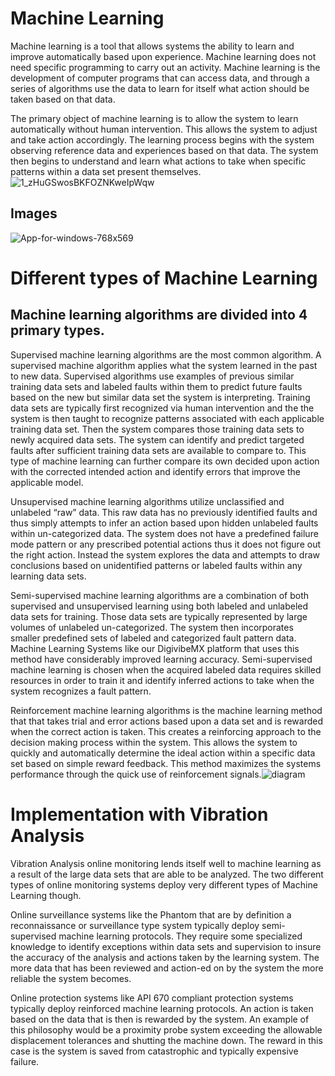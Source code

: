 
# Machine Learning

Machine learning is a tool that allows systems the ability to learn and improve automatically based upon experience. Machine learning does not need specific programming to carry out an activity. Machine learning  is the development of computer programs that can access data, and through a series of algorithms use the data to learn for itself what action should be taken based on that data.

The primary object of machine learning is to allow the system to learn automatically without human intervention. This allows the system to adjust and take action accordingly.  The learning process begins with the system observing reference data and experiences based on that data. The system then begins to understand and learn what actions to take when specific patterns within a data set present themselves.
![1_zHuGSwosBKFOZNKweIpWqw](https://user-images.githubusercontent.com/113829967/205041031-20da97a2-a5b5-42ed-a036-3d91ea44f3d7.jpeg)

## Images



![App-for-windows-768x569](https://user-images.githubusercontent.com/113829967/205041799-be646f78-e152-4827-8c8e-d836e11dbabd.jpg)


# Different types of Machine Learning
## Machine learning algorithms are divided into 4 primary types.
Supervised machine learning algorithms are the most common algorithm. A supervised machine algorithm applies what the system learned in the past to new data. Supervised algorithms use examples of previous similar training data sets and labeled faults within them to predict future faults based on the new but similar data set the system is interpreting. Training data sets are typically first recognized via human intervention and the the system is then taught to recognize patterns associated with each applicable training data set. Then the system compares those training data sets to newly acquired data sets. The system can identify and predict targeted faults after sufficient training data sets are available to compare to. This type of machine learning can further compare its own decided upon action with the corrected intended action and identify errors that improve the applicable model.

Unsupervised machine learning algorithms utilize unclassified and unlabeled “raw” data. This raw data has no previously identified faults and thus simply attempts to infer an action based upon hidden unlabeled faults within un-categorized data.  The system does not have a predefined failure mode pattern or any prescribed potential actions thus it does not figure out the right action. Instead the system explores the data and attempts to draw conclusions based on unidentified patterns or labeled faults within any learning data sets.

Semi-supervised machine learning algorithms are a combination of both supervised and unsupervised learning using both labeled and unlabeled data sets for training. Those data sets are typically represented by large volumes of unlabeled un-categorized. The system then incorporates smaller predefined sets of labeled and categorized fault pattern data.  Machine Learning Systems like our DigivibeMX platform that uses this method have considerably improved learning accuracy. Semi-supervised machine learning is chosen when the acquired labeled data requires skilled resources in order to train it and identify inferred actions to take when the system recognizes a fault pattern.

Reinforcement machine learning algorithms is the machine learning method that that takes trial and error actions based upon a data set and is rewarded when the correct action is taken. This creates a reinforcing approach to the  decision making process within the system. This allows the system to quickly and automatically determine the ideal action within a specific data set based on simple reward feedback. This method maximizes the systems performance through the quick use of reinforcement signals.![diagram](https://user-images.githubusercontent.com/113829967/205041131-1b97a473-c523-4933-8ac8-7fe8fdaaca08.jpg)


# Implementation with Vibration Analysis
Vibration Analysis online monitoring lends itself well to machine learning as a result of the large data sets that are able to be analyzed. The two different types of online monitoring systems deploy very different types of Machine Learning though.

Online surveillance systems like the Phantom that are by definition a reconnaissance or surveillance type system typically deploy semi-supervised machine learning protocols. They require some specialized knowledge to identify exceptions within data sets and supervision to insure the accuracy of the analysis and actions taken by the learning system. The more data that has been reviewed and action-ed on by the system the more reliable the system becomes.

Online protection systems like API 670 compliant protection systems typically deploy reinforced machine learning protocols.  An action is taken based on the data that is then is rewarded by the system. An example of this philosophy would be a proximity probe system exceeding the allowable displacement tolerances and shutting the machine down. The reward in this case is the system is saved from catastrophic and typically expensive failure.



